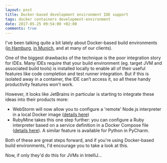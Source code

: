 ```yaml
---
layout: post
title: Docker-based development environment IDE support
tags: docker containers development-environment
date: 2017-05-25 09:54:00 +02:00
comments: true
---
```


I've been talking quite a bit lately about Docker-based build environments 
([in Hamburg](https://charleskorn.com/2017/01/17/dockers-not-just-for-production-using-containers-for-your-development-environment/), 
[in Munich](/2017/03/30/dockers-not-just-for-production-using-containers-for-your-development-environment/), and at many of our clients).

One of the biggest drawbacks of the technique is the poor integration story for IDEs. Many IDEs require that your build environment 
(eg. target JVM and associated build tools) is installed locally to enable all of their useful features like code completion and test runner 
integration. But if this is isolated away in a container, the IDE can’t access it, so all these handy productivity features won't work.

However, it looks like JetBrains in particular is starting to integrate these ideas into their products more:

* WebStorm will now allow you to configure a 'remote' Node.js interpreter in a local Docker image ([details here](https://blog.jetbrains.com/webstorm/2017/04/quick-tour-of-webstorm-and-docker/))
* RubyMine takes this one step further: you can configure a Ruby interpreter based on a service definition in a Docker Compose 
  file ([details here](https://blog.jetbrains.com/ruby/2017/05/rubymine-2017-2-eap-1-docker-compose/)). A similar feature is available
  for Python in PyCharm.
  
Both of these are great steps forward, and if you're using Docker-based build environments, I'd encourage you to take a look at this.

Now, if only they'd do this for JVMs in IntelliJ... 
